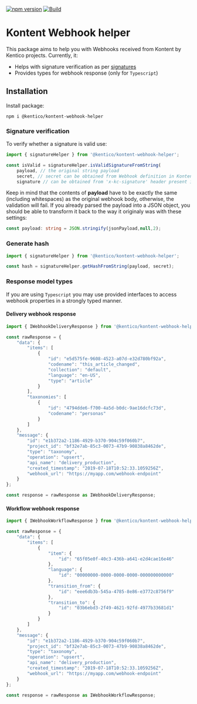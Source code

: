 [![npm version](https://badge.fury.io/js/%40kentico%2Fkontent-webhook-helper.svg)](https://badge.fury.io/js/%40kentico%2Fkontent-webhook-helper)
[![Build](https://github.com/Kentico/kontent-webhook-helper-js/actions/workflows/test.yml/badge.svg)](https://github.com/Kentico/kontent-webhook-helper-js/actions/workflows/test.yml)

# Kontent Webhook helper


This package aims to help you with Webhooks received from Kontent by Kentico projects. Currently, it: 

* Helps with signature verification as per [signatures](https://docs.kontent.ai/reference/webhooks-reference#a-notification-signatures) 
* Provides types for webhook response (only for `Typescript`)

## Installation

Install package:

`npm i @kentico/kontent-webhook-helper`

### Signature verification

To verify whether a signature is valid use:

```typescript
import { signatureHelper } from '@kentico/kontent-webhook-helper';

const isValid = signatureHelper.isValidSignatureFromString(
    payload, // the original string payload 
    secret, // secret can be obtained from Webhook definition in Kontent project
    signature // can be obtained from 'x-kc-signature' header present in webhook request);
```

Keep in mind that the contents of **payload** have to be exactly the same (including whitespaces) as the original webhook body, otherwise, the validation will fail. 
If you already parsed the payload into a JSON object, you should be able to transform it back to the way it originaly was with these settings:

```typescript
const payload: string = JSON.stringify(jsonPayload,null,2);
```

### Generate hash

```typescript
import { signatureHelper } from '@kentico/kontent-webhook-helper';

const hash = signatureHelper.getHashFromString(payload, secret);
```

### Response model types

If you are using `Typescript` you may use provided interfaces to access webhook properties in a strongly typed manner. 

#### Delivery webhook response

```typescript
import { IWebhookDeliveryResponse } from '@kentico/kontent-webhook-helper';

const rawResponse = {
    "data": {
        "items": [
            {
                "id": "e5d575fe-9608-4523-a07d-e32d780bf92a",
                "codename": "this_article_changed",
                "collection": "default",
                "language": "en-US",
                "type": "article"
            }
        ],
        "taxonomies": [
            {
                "id": "4794dde6-f700-4a5d-b0dc-9ae16dcfc73d",
                "codename": "personas"
            }
        ]
    },
    "message": {
        "id": "e1b372a2-1186-4929-b370-904c59f060b7",
        "project_id": "bf32e7ab-85c3-0073-47b9-90838a8462de",
        "type": "taxonomy",
        "operation": "upsert",
        "api_name": "delivery_production",
        "created_timestamp": "2019-07-18T10:52:33.1059256Z",
        "webhook_url": "https://myapp.com/webhook-endpoint"
    }
};

const response = rawResponse as IWebhookDeliveryResponse;
```

#### Workflow webhook response

```typescript
import { IWebhookWorkflowResponse } from '@kentico/kontent-webhook-helper';

const rawResponse = {
    "data": {
        "items": [
            {
                "item": {
                    "id": "65f05e0f-40c3-436b-a641-e2d4cae16e46"
                },
                "language": {
                    "id": "00000000-0000-0000-0000-000000000000"
                },
                "transition_from": {
                    "id": "eee6db3b-545a-4785-8e86-e3772c8756f9"
                },
                "transition_to": {
                    "id": "03b6ebd3-2f49-4621-92fd-4977b33681d1"
                }
            }
        ]
    },
    "message": {
        "id": "e1b372a2-1186-4929-b370-904c59f060b7",
        "project_id": "bf32e7ab-85c3-0073-47b9-90838a8462de",
        "type": "taxonomy",
        "operation": "upsert",
        "api_name": "delivery_production",
        "created_timestamp": "2019-07-18T10:52:33.1059256Z",
        "webhook_url": "https://myapp.com/webhook-endpoint"
    }
};

const response = rawResponse as IWebhookWorkflowResponse;
```

